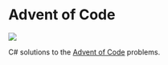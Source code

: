 # Advent of Code

![](https://img.shields.io/badge/license-MIT-0.svg)

C# solutions to the [Advent of Code](https://adventofcode.com) problems. 